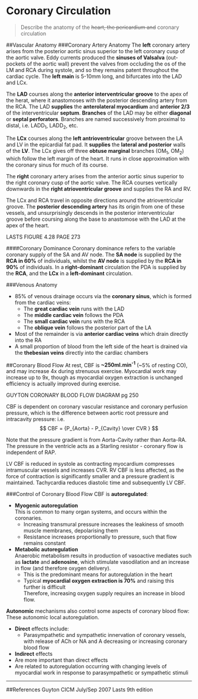 # Coronary Circulation
>Describe the anatomy of the ~~heart, the pericardium and~~ coronary circulation

##Vascular Anatomy
###Coronary Artery Anatomy
The **left** coronary artery arises from the posterior aortic sinus superior to the left coronary cusp of the aortic valve. Eddy currents produced the **sinuses of Valsalva** (out-pockets of the aortic wall) prevent the valves from occluding the os of the LM and RCA during systole, and so they remains patent throughout the cardiac cycle. The **left main** is 5-10mm long, and bifurcates into the LAD and LCx. 

The **LAD** courses along the **anterior interventricular groove** to the apex of the herat, where it anastomoses with the posterior descending artery from the RCA. The LAD **supplies** the **anterolateral myocardium** and **anterior 2/3** of the interventricular **septum**. **Branches** of the LAD may be either **diagonal** or **septal perforators**. Branches are named successively from proximal to distal, i.e. LADD<sub>1</sub>, LADD<sub>2</sub>, etc.

The **LCx** courses along the **left antrioventricular** groove between the LA and LV in the epicardial fat pad. It **supplies** the **lateral and posterior** walls of the **LV**. The LCx gives off three **obtuse marginal** branches (OM<sub>1</sub>, OM<sub>2</sub>) which follow the left margin of the heart. It runs in close approximation with the coronary sinus for much of its course.

The **right** coronary artery arises from the anterior aortic sinus superior to the right coronary cusp of the aortic valve. The RCA courses vertically downwards in the **right atrioventricular groove** and supplies the RA and RV.

The LCx and RCA travel in opposite directions around the atrioventricular groove. The **posterior descending artery** has its origin from one of these vessels, and unsurprisingly descends in the posterior interventricular groove before coursing along the base to anastomose with the LAD at the apex of the heart.

LASTS FIGURE 4.28 PAGE 273

####Coronary Dominance
Coronary dominance refers to the variable coronary supply of the SA and AV node. The **SA node** is supplied by the **RCA in 60%** of individuals, whilst the **AV node** is supplied by the **RCA in 90%** of individuals. In a **right-dominant** circulation the PDA is supplied by the **RCA**, and the **LCx** in a **left-dominant** circulation.

###Venous Anatomy
* 85% of venous drainage occurs via the **coronary sinus**, which is formed from the cardiac veins:
  * The **great cardiac vein** runs with the LAD
  * The **middle cardiac vein** follows the PDA
  * The **small cardiac vein** runs with the RCA
  * The **oblique vein** follows the posterior part of the LA
* Most of the remainder is via **anterior cardiac veins** which drain directly into the RA
* A small proportion of blood from the left side of the heart is drained via the **thebesian veins** directly into the cardiac chambers

##Coronary Blood Flow
At rest, CBF is **~250ml.min<sup>-1</sup>** (~5% of resting CO), and may increase 4x during strenuous exercise. Myocardial work may increase up to 9x, though as myocardial oxygen extraction is unchanged efficiency is actually improved during exercise.

GUYTON CORONARY BLOOD FLOW DIAGRAM pg 250


CBF is dependent on coronary vascular resistance and coronary perfusion pressure, which is the difference between aortic root pressure and intracavity pressure: i.e. $$ CBF = {P_{Aorta} - P_{Cavity} \over CVR } $$

Note that the pressure gradient is from Aorta-Cavity rather than Aorta-RA. The pressure in the ventricle acts as a Starling resistor - coronary flow is independent of RAP.

LV CBF is reduced in systole as contracting myocardium compresses intramuscular vessels and increases CVR. RV CBF is less affected, as the force of contraction is significantly smaller and a pressure gradient is maintained. Tachycardia reduces diastolic time and subsequently LV CBF.

###Control of Coronary Blood Flow
CBF is **autoregulated**:
* **Myogenic autoregulation**  
  This is common to many organ systems, and occurs within the coronaries.
  * Increasing transmural pressure increases the leakiness of smooth muscle membranes, depolarising them
  * Resistance increases proportionally to pressure, such that flow remains constant
* **Metabolic autoregulation**  
Anaerobic metabolism results in production of vasoactive mediates such as **lactate** and **adenosine**, which stimulate vasodilation and an increase in flow (and therefore oxygen delivery).
  * This is the predominant means for autoregulation in the heart
  * Typical **myocardial oxygen extraction is 70%** and raising this further is difficult  
  Therefore, increasing oxygen supply requires an increase in blood flow.



**Autonomic** mechanisms also control some aspects of coronary blood flow:  
These autonomic local autoregulation.
* **Direct** effects include:
  * Parasympathetic and sympathetic innervation of coronary vessels, with release of ACh or NA and A decreasing or increasing coronary blood flow
*  **Indirect** effects
  *  Are more important than direct effects
  *  Are related to autoregulation occurring with changing levels of myocardial work in response to parasympathetic or sympathetic stimuli
---
##References
Guyton
CICM July/Sep 2007
Lasts 9th edition